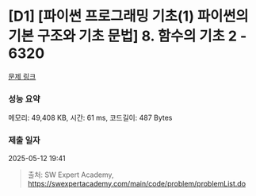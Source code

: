 # [D1] [파이썬 프로그래밍 기초(1) 파이썬의 기본 구조와 기초 문법] 8. 함수의 기초 2 - 6320 

[문제 링크](https://swexpertacademy.com/main/code/problem/problemDetail.do?contestProbId=AWcWHqK65awDFAU4) 

### 성능 요약

메모리: 49,408 KB, 시간: 61 ms, 코드길이: 487 Bytes

### 제출 일자

2025-05-12 19:41



> 출처: SW Expert Academy, https://swexpertacademy.com/main/code/problem/problemList.do
